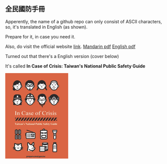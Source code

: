 ## 全民國防手冊

Apperently, the name of a github repo can only consist of ASCII characters, so, it's translated in English (as shown).

Prepare for it, in case you need it.

Also, do visit the official website [link](http://prepare.mnd.gov.tw/). [Mandarin pdf](https://prepare.mnd.gov.tw/assets/pdf/manual.pdf) [English pdf](https://prepare.mnd.gov.tw/assets/pdf/manual-en.pdf)

Turned out that there's a English version (cover below)

It's called **In Case of Crisis: Taiwan's National Public Safety Guide**

<img src="./afewfefaeg.png" alt="drawing" width="200"/>
